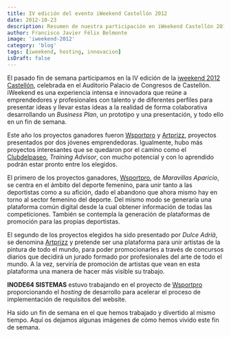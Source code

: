 ```yaml
---
title: IV edición del evento iWeekend Castellón 2012
date: 2012-10-23
description: Resumen de nuestra participación en iWeekend Castellón 2012, destacando proyectos innovadores, colaboración emprendedora y nuestra contribución al evento.
author: Francisco Javier Félix Belmonte
image: 'iweekend-2012'
category: 'blog'
tags: [iweekend, hosting, innovacion]
isDraft: false
---
```


El pasado fin de semana participamos en la IV edición de la [iweekend 2012 Castellón](https://iweekend.org/castellon/),
celebrada en el Auditorio Palacio de Congresos de Castellón. iWeekend es una experiencia intensa e innovadora que reúne
a emprendedores y profesionales con talento y de diferentes perfiles para presentar ideas y llevar estas ideas a la
realidad de forma colaborativa desarrollando un *Business Plan*, un prototipo y una presentación, y todo ello en un fin
de semana.

Este año los proyectos ganadores fueron [Wsportpro](https://www.wsportpro.com) y [Artprizz](https://www.artprizz.com/),
proyectos presentados por dos jóvenes emprendedoras. Igualmente, hubo más proyectos interesantes que se quedaron por el
camino como el [Clubdelpaseo](https://clubdelpaseo.blogspot.com.es/), *Training Advisor*, con mucho potencial y con lo
aprendido podrán estar pronto entre los elegidos.

El primero de los proyectos ganadores, [Wsportpro](https://www.wsportpro.com), de *Maravillas Aparicio*, se centra en el
ámbito del deporte femenino, para unir tanto a las deportistas como a su afición, dado el abandono que ahora mismo hay
en torno al sector femenino del deporte. Del mismo modo se generaría una plataforma común digital desde la cual obtener
información de todas las competiciones. También se contempla la generación de plataformas de promoción para las propias
deportistas.

El segundo de los proyectos elegidos ha sido presentado por *Dulce Adrià*, se
denomina [Artprizz](https://www.artprizz.com/) y pretende ser una plataforma para unir artistas de la pintura de todo el
mundo, para poder promocionarles a través de concursos diarios que decidirá un jurado formado por profesionales del arte
de todo el mundo. A la vez, serviría de promoción de artistas que vean en esta plataforma una manera de hacer más
visible su trabajo.

**INODE64 SISTEMAS** estuvo trabajando en el proyecto de [Wsportpro](https://www.wsportpro.com) proporcionando el
*hosting* de desarrollo para acelerar el proceso de implementación de requisitos del website.

Ha sido un fin de semana en el que hemos trabajado y divertido al mismo tiempo. Aquí os dejamos algunas imágenes de cómo
hemos vivido este fin de semana.
